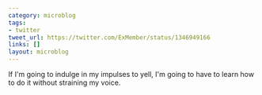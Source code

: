 ```yaml
---
category: microblog
tags:
- twitter
tweet_url: https://twitter.com/ExMember/status/1346949166
links: []
layout: microblog
---
```

If I'm going to indulge in my impulses to yell, I'm going to have to learn how to do it without straining my voice.
